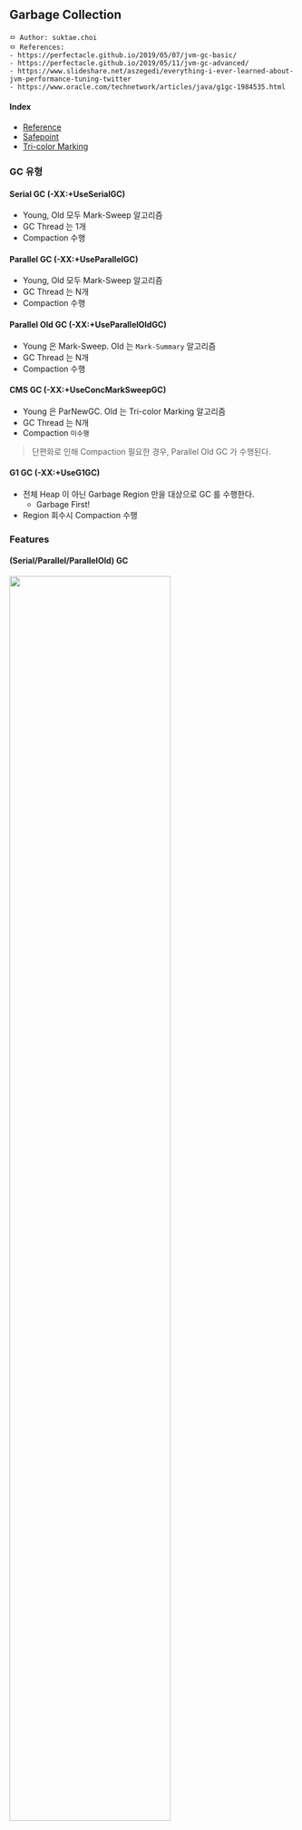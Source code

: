 ## Garbage Collection

```
ㅁ Author: suktae.choi
ㅁ References:
- https://perfectacle.github.io/2019/05/07/jvm-gc-basic/
- https://perfectacle.github.io/2019/05/11/jvm-gc-advanced/
- https://www.slideshare.net/aszegedi/everything-i-ever-learned-about-jvm-performance-tuning-twitter
- https://www.oracle.com/technetwork/articles/java/g1gc-1984535.html
```

#### Index

- [Reference](reference)
- [Safepoint](safe-point)
- [Tri-color Marking](https://perfectacle.github.io/2019/05/11/jvm-gc-advanced/)

### GC 유형

#### Serial GC (-XX:+UseSerialGC)

- Young, Old 모두 Mark-Sweep 알고리즘
- GC Thread 는 1개
- Compaction 수행

#### Parallel GC (-XX:+UseParallelGC)

- Young, Old 모두 Mark-Sweep 알고리즘
- GC Thread 는 N개
- Compaction 수행

#### Parallel Old GC (-XX:+UseParallelOldGC)

- Young 은 Mark-Sweep. Old 는 `Mark-Summary` 알고리즘
- GC Thread 는 N개
- Compaction 수행

#### CMS GC (-XX:+UseConcMarkSweepGC)

- Young 은 ParNewGC. Old 는 Tri-color Marking 알고리즘
- GC Thread 는 N개
- Compaction `미수행`

> 단편화로 인해 Compaction 필요한 경우, Parallel Old GC 가 수행된다.

#### G1 GC (-XX:+UseG1GC)

- 전체 Heap 이 아닌 Garbage Region 만을 대상으로 GC 를 수행한다.
  - Garbage First!
- Region 회수시 Compaction 수행

### Features

#### (Serial/Parallel/ParallelOld) GC

<img src="images/Screen%20Shot%202017-08-15%20at%2003.02.19.png" width="75%">

**Memory**

- Young
  - Eden, From (S0), To (S1) 영역으로 구성
  - 새로 생성한 객체는 Eden 영역에 할당
- Old
  - Young 영역에서 살아남은 객체가 존재

**Minor GC**

- Eden 영역이 가득 차면 `Minor GC` 발생
  - Minor GC 가 발생하면 New 영역 전체에 Mark-Sweep 이 이뤄진다
  - Reference 가 있는 객체는 현재 사용되는 Survivor 영역으로 이동한다
- 다시 Minor GC 가 발생하면
- 살아남은 객체는 다른 Survivor 영역으로 이동한다 - `Aging`
  - Eden 에서 Survivor 로 이동할 객체도, 이동할 Survivor 로 할당된다
- 이 과정을 반복
- Threshold 이상의 Age 객체는 Old 영역으로 이동하게 된다 - `Promotion`

> Survivor 영역 중 하나는 반드시 비어 있는 상태로 남아 있어야 한다.
>
> 객체의 크기가 Eden 보다 크면 바로 Old 영역으로 할당된다.

**Old GC**

- Old 영역이 가득 차면 `Full GC` 발생 (==`STW (stop-the-world)` 발생)

#### CMS GC

<img src="images/helloworld-1329-5.png" width="75%">

CMS GC의 장점은 아래와 같다.

- Old GC 도중 STW 가 짧게 2번만 발생한다.
- GC 도중이라도, 시스템이 멈추지않고 일부요청을 처리 할 수 있다.

CMS GC의 단점은 아래와 같다.

- GC 풀 사이클 자체는 Parallel(Old)GC 보다 길다.
- GC가 도는 도중에는 어플리케이션 스레드가 절반만 돌기 때문에 처리율이 감소한다.
  - Less throughput
- Mark-Sweep 알고리즘에 비해 하는 일도 많고 복잡하다보니 메모리, CPU를 더 많이 쓴다.
  - Much resource usage
- 메모리 Compaction을 수행하지 않으므로 단편화가 발생시, STW 가 길게 발생한다.

> Old GC 수행도중 단편화로 인해 메모리가 충분히 확보되지 않으면 즉시 모든 작업을 멈추고
>
> Compaction 을 위해 ParallelOld 을 처음부터 수행한다.

#### G1 GC

<img src="images/Screen%20Shot%202017-08-15%20at%2001.02.19.gif" width="75%">

**Memory**

모든 영역이 정해져 있지 않고, Region 이라는 작은 단위로 분리되어 있다.

- Young (Eden, S0, S1), Old, Humongous, Unused 로 구성
- Region의 목표 수치는 `2048개` 로 분활된다. 즉, 8G의 Heap이라면 하나의 Region의 크기는 4MB
  - 8192 / 2048 = 4MB

> 객체 크기가 Region의 1/2보다 큰 경우, humongous 영역에서 관리

RSet 라는 테이블로 region status 를 관리하여, 즉시 garbage 의 추적이 필요할때 사용한다.

**Minor GC (== Evacuation)**

Young GC 는 Heap 이 일정 용량 이상으로 점유시 Parallel 하게 수행된다.

- Reference 가 있는 객체는 (Live object) 다음 Phase 로 이동한다
  - Eden > Survivor
  - Survivor from <> to  - `Aging`
  - Survivor > Old - `Promotion`
- Young GC 수행시, Old GC 를 일부 같이 수행한다

**Old GC**

`-XX:InitiatingHeapOccupancyPercent` (IHOP) 에서 정한 수치가 넘어가면 동작한다. 모든 phase 가 병렬로 처리된다.

- Initial mark `(STW)`
  - `Young GC` 때 같이 수행
  - Initial marking of live object along with Young GC
- Concurrent marking
  - 별도의 Thread 로 수행 (Young GC 와 같이 수행되지 않음)
  - Mark empty region

> 이 때부터 Young GC 와 동시 실행 가능

- Remark `(STW)`
  - `Young GC` 때 같이 수행
  - Empty regions are removed and reclaimed. Region liveness is now calculated for all regions
- Cleanup/Copying `(STW)`
  - `Young GC` 때 같이 수행
  - G1 selects the regions with the lowest "liveness", those regions which can be collected the fastest
- After Cleanup/Copying
  - Compaction

> Young GC 가 발생할때 병렬적으로 Old region 에 대해 미리 mark 해놓고, Next GC에 liveness (빨리 처리가능한) 한 region 이 같이 정리되는 구조.
>
> 조금씩 Young GC 때 Old region 이 같이 정리되는 개념이다

### Changes in JDK 8

- Perm 사라짐 (MetaSpace 영역으로 바뀜 - native memory)
- PermGen 영역이 삭제되어 heap 영역에서 사용할 수 있는 메모리가 늘어났다.
- PermGen 영역을 삭제하기 위해 존재했던 여러 복잡한 코드들이 삭제
- PermGen영역을 스캔 하기 위해 소모되었던 시간이 감소되어 GC 성능이 향상 되었다.

#### Before JDK 8

- `new / survive / old / perm / native`  

#### After JDK 8

- `new / survive / old / metaSpace (native)`

>  기존 perm 에 저장되어 문제를 유발하던 static/string literal 은 heap 으로 옮겨져 GC 대상으로 됨 